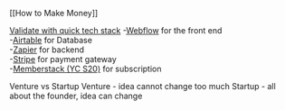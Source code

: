 [[How to Make Money]]

[Validate with quick tech stack](https://www.linkedin.com/posts/mahmoudkhodor_productmanagement-startups-activity-6990150286346457088-MGKU?utm_source=share&utm_medium=member_desktop)
-[Webflow](https://www.linkedin.com/company/webflow-inc-/) for the front end  
-[Airtable](https://www.linkedin.com/company/airtable/) for Database  
-[Zapier](https://www.linkedin.com/company/zapier/) for backend  
-[Stripe](https://www.linkedin.com/company/stripe/) for payment gateway  
-[Memberstack (YC S20)](https://www.linkedin.com/company/memberstack/) for subscription

Venture vs Startup
Venture - idea cannot change too much
Startup - all about the founder, idea can change